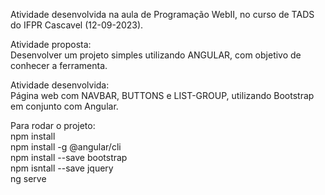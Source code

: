 Atividade desenvolvida na aula de Programação WebII, no curso de TADS do IFPR Cascavel (12-09-2023).   

Atividade proposta:  
Desenvolver um projeto simples utilizando ANGULAR, com objetivo de conhecer a ferramenta.  

Atividade desenvolvida:  
Página web com NAVBAR, BUTTONS e LIST-GROUP, utilizando Bootstrap em conjunto com Angular.  

Para rodar o projeto:  
npm install  
npm install -g @angular/cli  
npm install --save bootstrap  
npm isntall --save jquery  
ng serve  
